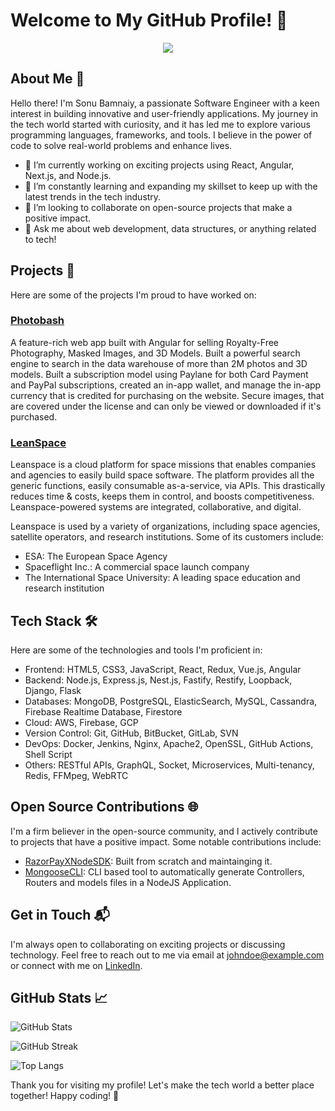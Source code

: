 # Welcome to My GitHub Profile! 👋

<p align="center">
  <img src="https://images.weserv.nl/?url=www.chapter247.com/wp-content/uploads/2018/12/Sonu-1-1.jpg?v=4&h=300&w=300&fit=cover&mask=circle" />
</p>

## About Me 🚀

Hello there! I'm Sonu Bamnaiy, a passionate Software Engineer with a keen interest in building innovative and user-friendly applications. My journey in the tech world started with curiosity, and it has led me to explore various programming languages, frameworks, and tools. I believe in the power of code to solve real-world problems and enhance lives.

- 🔭 I’m currently working on exciting projects using React, Angular, Next.js, and Node.js.
- 🌱 I’m constantly learning and expanding my skillset to keep up with the latest trends in the tech industry.
- 👯 I’m looking to collaborate on open-source projects that make a positive impact.
- 💬 Ask me about web development, data structures, or anything related to tech!

## Projects 🚀

Here are some of the projects I'm proud to have worked on:

### [Photobash](https://photobash.co/)

A feature-rich web app built with Angular for selling Royalty-Free Photography, Masked Images, and 3D Models. Built a powerful search engine to search in the data warehouse of more than 2M photos and 3D models. Built a subscription model using Paylane for both Card Payment and PayPal subscriptions, created an in-app wallet, and manage the in-app currency that is credited for purchasing on the website. Secure images, that are covered under the license and can only be viewed or downloaded if it's purchased.

### [LeanSpace](https://leanspace.io)

Leanspace is a cloud platform for space missions that enables companies and agencies to easily build space software. The platform provides all the generic functions, easily consumable as-a-service, via APIs. This drastically reduces time & costs, keeps them in control, and boosts competitiveness. Leanspace-powered systems are integrated, collaborative, and digital.

Leanspace is used by a variety of organizations, including space agencies, satellite operators, and research institutions. Some of its customers include:
- ESA: The European Space Agency
- Spaceflight Inc.: A commercial space launch company
- The International Space University: A leading space education and research institution

## Tech Stack 🛠️

Here are some of the technologies and tools I'm proficient in:

- Frontend: HTML5, CSS3, JavaScript, React, Redux, Vue.js, Angular
- Backend: Node.js, Express.js, Nest.js, Fastify, Restify, Loopback, Django, Flask
- Databases: MongoDB, PostgreSQL, ElasticSearch, MySQL, Cassandra, Firebase Realtime Database, Firestore
- Cloud: AWS, Firebase, GCP
- Version Control: Git, GitHub, BitBucket, GitLab, SVN
- DevOps: Docker, Jenkins, Nginx, Apache2, OpenSSL, GitHub Actions, Shell Script
- Others: RESTful APIs, GraphQL, Socket, Microservices, Multi-tenancy, Redis, FFMpeg, WebRTC

## Open Source Contributions 🌐

I'm a firm believer in the open-source community, and I actively contribute to projects that have a positive impact. Some notable contributions include:

- [RazorPayXNodeSDK](https://github.com/sbamniya/razorpayx-nodejs-sdk): Built from scratch and maintainging it.
- [MongooseCLI](https://github.com/sbamniya/mongoose-cli): CLI based tool to automatically generate Controllers, Routers and models files in a NodeJS Application.

## Get in Touch 📬

I'm always open to collaborating on exciting projects or discussing technology. Feel free to reach out to me via email at johndoe@example.com or connect with me on [LinkedIn](https://www.linkedin.com/in/sonu-bamniya).

## GitHub Stats 📈

![GitHub Stats](https://github-readme-stats.vercel.app/api?username=sonu247&show_icons=true&theme=radical)

![GitHub Streak](http://github-readme-streak-stats.herokuapp.com?user=sonu247&theme=dark&background=000000)

![Top Langs](https://github-readme-stats.vercel.app/api/top-langs/?username=sonu247&layout=compact&theme=vision-friendly-dark)

Thank you for visiting my profile! Let's make the tech world a better place together! Happy coding! 🚀
